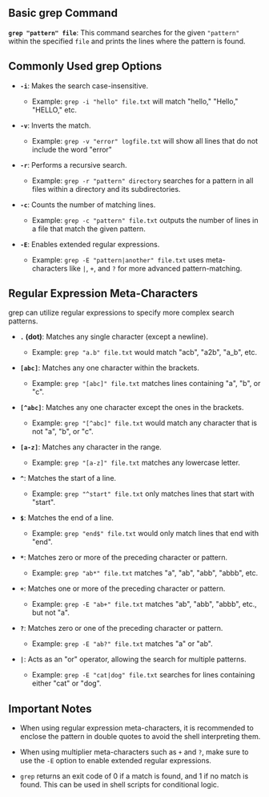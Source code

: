 ## Basic grep Command

**`grep "pattern" file`**: This command searches for the given `"pattern"` within the specified `file` and prints the lines where the pattern is found.

## Commonly Used grep Options

* **`-i`**: Makes the search case-insensitive. 
    * Example: `grep -i "hello" file.txt` will match "hello," "Hello," "HELLO," etc.

* **`-v`**: Inverts the match. 
    * Example: `grep -v "error" logfile.txt` will show all lines that do not include the word "error"

* **`-r`**: Performs a recursive search. 
    * Example: `grep -r "pattern" directory` searches for a pattern in all files within a directory and its subdirectories.

* **`-c`**: Counts the number of matching lines. 
    * Example: `grep -c "pattern" file.txt` outputs the number of lines in a file that match the given pattern.

* **`-E`**: Enables extended regular expressions. 
    * Example: `grep -E "pattern|another" file.txt` uses meta-characters like `|`, `+`, and `?` for more advanced pattern-matching.

## Regular Expression Meta-Characters

grep can utilize regular expressions to specify more complex search patterns.

* **`.` (dot)**: Matches any single character (except a newline).
    * Example: `grep "a.b" file.txt` would match "acb", "a2b", "a_b", etc.

* **`[abc]`**: Matches any one character within the brackets. 
    * Example: `grep "[abc]" file.txt` matches lines containing "a", "b", or "c".

* **`[^abc]`**: Matches any one character except the ones in the brackets. 
    * Example: `grep "[^abc]" file.txt` would match any character that is not "a", "b", or "c".

* **`[a-z]`**: Matches any character in the range. 
    * Example: `grep "[a-z]" file.txt` matches any lowercase letter.

* **`^`**: Matches the start of a line. 
    * Example: `grep "^start" file.txt` only matches lines that start with "start".

* **`$`**: Matches the end of a line. 
    * Example: `grep "end$" file.txt` would only match lines that end with "end".

* **`*`**: Matches zero or more of the preceding character or pattern. 
    * Example: `grep "ab*" file.txt` matches "a", "ab", "abb", "abbb", etc.

* **`+`**: Matches one or more of the preceding character or pattern. 
    * Example: `grep -E "ab+" file.txt` matches "ab", "abb", "abbb", etc., but not "a".

* **`?`**: Matches zero or one of the preceding character or pattern. 
    * Example: `grep -E "ab?" file.txt` matches "a" or "ab".

* **`|`**: Acts as an "or" operator, allowing the search for multiple patterns. 
    * Example: `grep -E "cat|dog" file.txt` searches for lines containing either "cat" or "dog".

## Important Notes

* When using regular expression meta-characters, it is recommended to enclose the pattern in double quotes to avoid the shell interpreting them.

* When using multiplier meta-characters such as `+` and `?`, make sure to use the `-E` option to enable extended regular expressions.

* `grep` returns an exit code of 0 if a match is found, and 1 if no match is found. This can be used in shell scripts for conditional logic.
